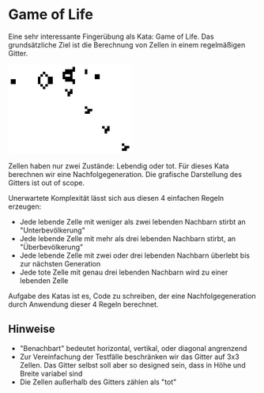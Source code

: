 # Game of Life

Eine sehr interessante Fingerübung als Kata: Game of Life.
Das grundsätzliche Ziel ist die Berechnung von Zellen in einem regelmäßigen Gitter.

![Gospers_glider_gun.gif](Gospers_glider_gun.gif)

Zellen haben nur zwei Zustände: Lebendig oder tot. Für dieses Kata berechnen wir eine Nachfolgegeneration. Die grafische Darstellung des Gitters ist out of scope.



Unerwartete Komplexität lässt sich aus diesen 4 einfachen Regeln erzeugen:

* Jede lebende Zelle mit weniger als zwei lebenden Nachbarn stirbt an "Unterbevölkerung"
* Jede lebende Zelle mit mehr als drei lebenden Nachbarn stirbt, an "Überbevölkerung"
* Jede lebende Zelle mit zwei oder drei lebenden Nachbarn überlebt bis zur nächsten Generation
* Jede tote Zelle mit genau drei lebenden Nachbarn wird zu einer lebenden Zelle

Aufgabe des Katas ist es, Code zu schreiben, der eine Nachfolgegeneration durch Anwendung dieser 4 Regeln berechnet.

## Hinweise
* "Benachbart" bedeutet horizontal, vertikal, oder diagonal angrenzend
* Zur Vereinfachung der Testfälle beschränken wir das Gitter auf 3x3 Zellen. Das Gitter selbst soll aber so designed sein, dass in Höhe und Breite variabel sind
* Die Zellen außerhalb des Gitters zählen als "tot" 